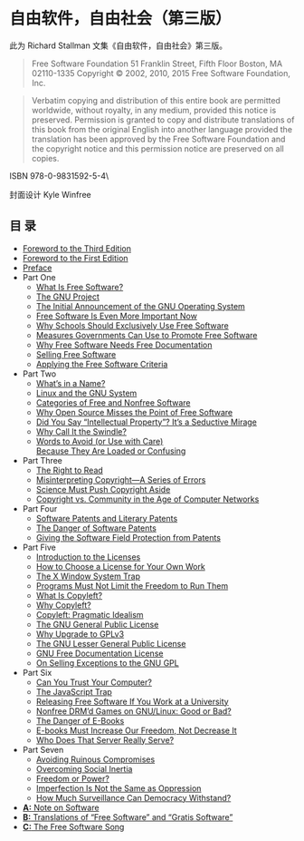 自由软件，自由社会（第三版）
======

此为 Richard Stallman 文集《自由软件，自由社会》第三版。

> Free Software Foundation
> 51 Franklin Street, Fifth Floor
> Boston, MA 02110-1335
> Copyright © 2002, 2010, 2015 Free Software Foundation, Inc.

> Verbatim copying and distribution of this entire book are permitted
> worldwide, without royalty, in any medium, provided this notice is
> preserved. Permission is granted to copy and distribute translations
> of this book from the original English into another language provided
> the translation has been approved by the Free Software Foundation and
> the copyright notice and this permission notice are preserved on all
> copies.

ISBN 978-0-9831592-5-4\

封面设计 Kyle Winfree

目  录
-----

- [Foreword to the Third Edition](foreword-v3.md)
- [Foreword to the First Edition](foreword-v1.md)
- [Preface](preface.md)
- Part One
  - [What Is Free Software?](free-sw.md)
  - [The GNU Project](the-gnu-project.md)
  - [The Initial Announcement of the GNU Operating System](initial-announcement.md)
  - [Free Software Is Even More Important Now](free-software-even-more-important.md)
  - [Why Schools Should Exclusively Use Free Software](edu-school.md)
  - [Measures Governments Can Use to Promote Free Software](government-free-software.md)
  - [Why Free Software Needs Free Documentation](free-doc.md)
  - [Selling Free Software](selling.md)
  - [Applying the Free Software Criteria](applying-free-sw-criteria.md)
- Part Two
  - [What’s in a Name?](why-gnu-linux.md)
  - [Linux and the GNU System](linux-and-gnu.md)
  - [Categories of Free and Nonfree Software](categories.md)
  - [Why Open Source Misses the Point of Free Software](open-source-misses-the-point.md)
  - [Did You Say “Intellectual Property”? It’s a Seductive Mirage](not-ipr.md)
  - [Why Call It the Swindle?](why-call-it-the-swindle.md)
  - [Words to Avoid (or Use with Care) Because They Are Loaded or Confusing](words-to-avoid.md)
- Part Three
  - [The Right to Read](right-to-read.md)
  - [Misinterpreting Copyright—A Series of Errors](misinterpreting-copyright.md)
  - [Science Must Push Copyright Aside](push-copyright-aside.md)
  - [Copyright vs. Community in the Age of Computer Networks](copyright-vs-community.md)
- Part Four
  - [Software Patents and Literary Patents](software-literary-patents.md)
  - [The Danger of Software Patents](danger-of-software-patents.md)
  - [Giving the Software Field Protection from Patents](limit-patent-effect.md)
- Part Five
  - [Introduction to the Licenses](licenses-introduction.md)
  - [How to Choose a License for Your Own Work](license-recommendations.md)
  - [The X Window System Trap](x.md)
  - [Programs Must Not Limit the Freedom to Run Them](programs-must-not-limit-freedom-to-run.md)
  - [What Is Copyleft?](copyleft.md)
  - [Why Copyleft?](why-copyleft.md)
  - [Copyleft: Pragmatic Idealism](pragmatic.md)
  - [The GNU General Public License](gpl.md)
  - [Why Upgrade to GPLv3](rms-why-gplv3.md)
  - [The GNU Lesser General Public License](lgpl.md)
  - [GNU Free Documentation License](fdl.md)
  - [On Selling Exceptions to the GNU GPL](selling-exceptions.md)
- Part Six
  - [Can You Trust Your Computer?](can-you-trust.md)
  - [The JavaScript Trap](javascript-trap.md)
  - [Releasing Free Software If You Work at a University](university.md)
  - [Nonfree DRM’d Games on GNU/Linux: Good or Bad?](nonfree-games.md)
  - [The Danger of E-Books](the-danger-of-ebooks.md)
  - [E-books Must Increase Our Freedom, Not Decrease It](ebooks-must-increase-freedom.md)
  - [Who Does That Server Really Serve?](who-does-that-server-really-serve.md)
- Part Seven
  - [Avoiding Ruinous Compromises](compromise.md)
  - [Overcoming Social Inertia](social-inertia.md)
  - [Freedom or Power?](freedom-or-power)
  - [Imperfection Is Not the Same as Oppression](imperfection-isnt-oppression.md)
  - [How Much Surveillance Can Democracy Withstand?](surveillance-vs-democracy.md)
- [**A:** Note on Software](appendix-A)
- [**B:** Translations of “Free Software” and “Gratis Software”](appendix-B)
- [**C:** The Free Software Song](appendix-c.md)

